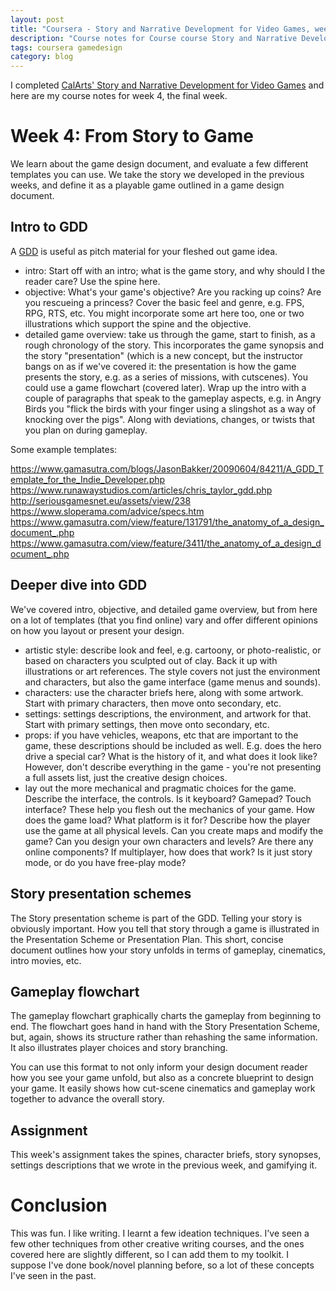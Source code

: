 ```yaml
---
layout: post
title: "Coursera - Story and Narrative Development for Video Games, week 4"
description: "Course notes for Course course Story and Narrative Development for Video Games, week 4"
tags: coursera gamedesign
category: blog
---
```


I completed [CalArts' Story and Narrative Development for Video Games](https://www.coursera.org/learn/video-game-story) and here are my course notes for week 4, the final week.

# Week 4: From Story to Game

We learn about the game design document, and evaluate a few different templates you can use. We take the story we developed in the previous weeks, and define it as a playable game outlined in a game design document.

## Intro to GDD

A [GDD](https://en.wikipedia.org/wiki/Game_design_document) is useful as pitch material for your fleshed out game idea.

- intro: Start off with an intro; what is the game story, and why should I the reader care? Use the spine here.
- objective: What's your game's objective? Are you racking up coins? Are you rescueing a princess? Cover the basic feel and genre, e.g. FPS, RPG, RTS, etc. You might incorporate some art here too, one or two illustrations which support the spine and the objective.
- detailed game overview: take us through the game, start to finish, as a rough chronology of the story. This incorporates the game synopsis and the story "presentation" (which is a new concept, but the instructor bangs on as if we've covered it: the presentation is how the game presents the story, e.g. as a series of missions, with cutscenes). You could use a game flowchart (covered later). Wrap up the intro with a couple of paragraphs that speak to the gameplay aspects, e.g. in Angry Birds you "flick the birds with your finger using a slingshot as a way of knocking over the pigs". Along with deviations, changes, or twists that you plan on during gameplay.

Some example templates:

https://www.gamasutra.com/blogs/JasonBakker/20090604/84211/A_GDD_Template_for_the_Indie_Developer.php
https://www.runawaystudios.com/articles/chris_taylor_gdd.php
http://seriousgamesnet.eu/assets/view/238
https://www.sloperama.com/advice/specs.htm
https://www.gamasutra.com/view/feature/131791/the_anatomy_of_a_design_document_.php
https://www.gamasutra.com/view/feature/3411/the_anatomy_of_a_design_document_.php

## Deeper dive into GDD

We've covered intro, objective, and detailed game overview, but from here on a lot of templates (that you find online) vary and offer different opinions on how you layout or present your design.

- artistic style: describe look and feel, e.g. cartoony, or photo-realistic, or based on characters you sculpted out of clay. Back it up with illustrations or art references. The style covers not just the environment and characters, but also the game interface (game menus and sounds). 
- characters: use the character briefs here, along with some artwork. Start with primary characters, then move onto secondary, etc.
- settings: settings descriptions, the environment, and artwork for that. Start with primary settings, then move onto secondary, etc.
- props: if you have vehicles, weapons, etc that are important to the game, these descriptions should be included as well. E.g. does the hero drive a special car? What is the history of it, and what does it look like? However, don't describe everything in the game - you're not presenting a full assets list, just the creative design choices.
- lay out the more mechanical and pragmatic choices for the game. Describe the interface, the controls. Is it keyboard? Gamepad? Touch interface? These help you flesh out the mechanics of your game. How does the game load? What platform is it for? Describe how the player use the game at all physical levels. Can you create maps and modify the game? Can you design your own characters and levels? Are there any online components? If multiplayer, how does that work? Is it just story mode, or do you have free-play mode?

## Story presentation schemes

The Story presentation scheme is part of the GDD. Telling your story is obviously important. How you tell that story through a game is illustrated in the Presentation Scheme or Presentation Plan. This short, concise document outlines how your story unfolds in terms of gameplay, cinematics, intro movies, etc.

## Gameplay flowchart

The gameplay flowchart graphically charts the gameplay from beginning to end. The flowchart goes hand in hand with the Story Presentation Scheme, but, again, shows its structure rather than rehashing the same information. It also illustrates player choices and story branching.

You can use this format to not only inform your design document reader how you see your game unfold, but also as a concrete blueprint to design your game. It easily shows how cut-scene cinematics and gameplay work together to advance the overall story.

## Assignment

This week's assignment takes the spines, character briefs, story synopses, settings descriptions that we wrote in the previous week, and gamifying it.

# Conclusion

This was fun. I like writing. I learnt a few ideation techniques. I've seen a few other techniques from other creative writing courses, and the ones covered here are slightly different, so I can add them to my toolkit. I suppose I've done book/novel planning before, so a lot of these concepts I've seen in the past.